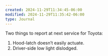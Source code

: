 ```yaml
---
created: 2024-11-29T11:34:45-06:00
modified: 2024-11-29T11:35:42-06:00
type: Journal
---
```


Two things to report at next service for Toyota:

1. Hood-latch doesn’t easily actuate.
2. Driver-side low light dislodged.
